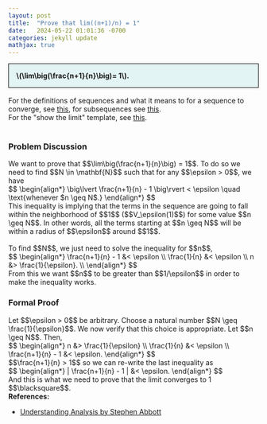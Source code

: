 ```yaml
---
layout: post
title:  "Prove that lim((n+1)/n) = 1"
date:   2024-05-22 01:01:36 -0700
categories: jekyll update
mathjax: true
---
```

<div style="background-color: #E3F4F4; padding: 15px 15px 15px 15px; border:1px solid black;">
  <b>\(\lim\big(\frac{n+1}{n}\big)= 1\).</b>
</div>
<br>
For the definitions of sequences and what it means to for a sequence to converge, see <a href="https://strncat.github.io/jekyll/update/2024/05/21/analysis-seq-definitions.html">this</a>, for subsequences see <a href="https://strncat.github.io/jekyll/update/2024/02/10/analysis-seq-subsequences.html">this</a>.
<br>
For the "show the limit" template, see <a href="https://strncat.github.io/jekyll/update/2024/05/12/analysis-seq-limit-template.html">this</a>.
<br>
<br>
<!------------------------------------------------------------------------------------>
<h3>Problem Discussion</h3>
We want to prove that $$\lim\big(\frac{n+1}{n}\big) = 1$$. To do so we need to find $$N \in \mathbf{N}$$ such that for any $$\epsilon > 0$$, we have
<div>
$$
\begin{align*}
\big\lvert \frac{n+1}{n} - 1 \big\rvert < \epsilon \quad \text{whenever $n \geq N$.}
\end{align*}
$$
</div>
This inequality is implying that the terms in the sequence are going to fall within the neighborhood of $$1$$ ($$V_\epsilon(1)$$) for some value $$n \geq N$$. In other words, all the terms starting at $$n \geq N$$ will be within a radius of $$\epsilon$$ around $$1$$.
<br>
<br>
To find $$N$$, we just need to solve the inequality for $$n$$,
<div>
$$
\begin{align*}
\frac{n+1}{n} - 1 &< \epsilon \\
\frac{1}{n} &< \epsilon \\
n &> \frac{1}{\epsilon}. \\
\end{align*}
$$
</div>
From this we want $$n$$ to be greater than $$1/\epsilon$$ in order to make the inequality works. 
<!------------------------------------------------------------------------------------>
<h3>Formal Proof</h3>
Let $$\epsilon > 0$$ be arbitrary. Choose a natural number $$N \geq \frac{1}{\epsilon}$$. We now verify that this choice is appropriate. Let $$n \geq N$$. Then,
<div>
$$
\begin{align*}
n &> \frac{1}{\epsilon} \\
\frac{1}{n} &< \epsilon \\
\frac{n+1}{n} - 1 &< \epsilon.
\end{align*}
$$
</div>
$$\frac{n+1}{n} > 1$$ so we can re-write the last inequality as
<div>
$$
\begin{align*}
| \frac{n+1}{n} - 1 | &< \epsilon.
\end{align*}
$$
</div>
And this is what we need to prove that the limit converges to 1 $$\blacksquare$$.
<br>
<!------------------------------------------------------------------------------------>
<b>References:</b>
<ul>
<li><a href="https://www.amazon.com/Understanding-Analysis-Undergraduate-Texts-Mathematics/dp/1493927116">Understanding Analysis by Stephen Abbott</a></li>
</ul>
